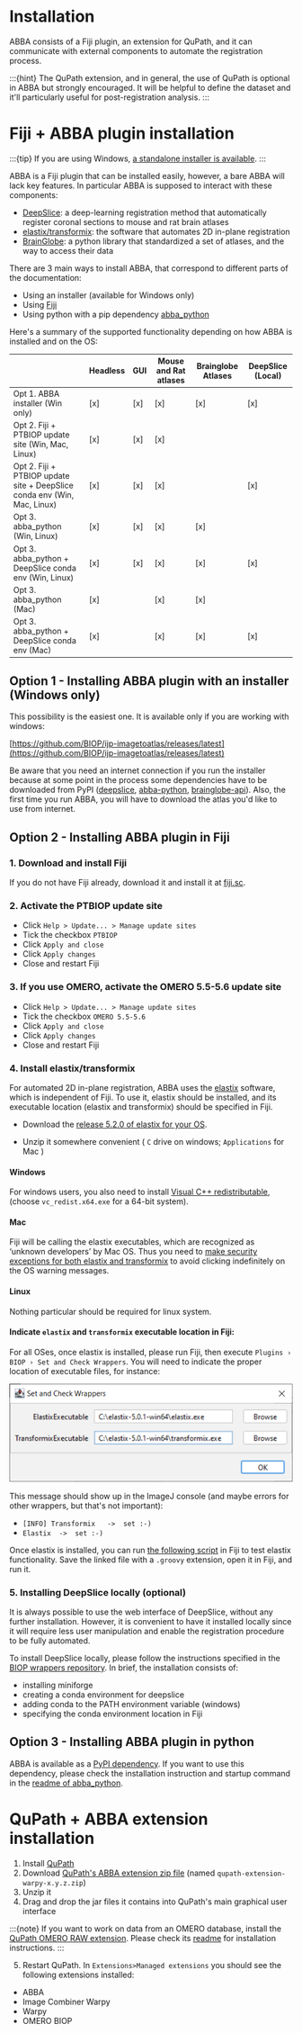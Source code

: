 # Installation

ABBA consists of a Fiji plugin, an extension for QuPath, and it can communicate with external components to automate the registration process.

:::{hint}
The QuPath extension, and in general, the use of QuPath is optional in ABBA but strongly encouraged. It will be helpful to define the dataset and it'll particularly useful for post-registration analysis.
:::

# Fiji + ABBA plugin installation

:::{tip}
If you are using Windows, [a standalone installer is available](https://github.com/BIOP/ijp-imagetoatlas/releases/).
:::

ABBA is a Fiji plugin that can be installed easily, however, a bare ABBA will lack key features. In particular ABBA is supposed to interact with these components:

* [DeepSlice](https://www.deepslice.com.au/): a deep-learning registration method that automatically register coronal sections to mouse and rat brain atlases
* [elastix/transformix](https://github.com/SuperElastix/elastix): the software that automates 2D in-plane registration
* [BrainGlobe](https://brainglobe.info/documentation/bg-atlasapi/index.html): a python library that standardized a set of atlases, and the way to access their data

There are 3 main ways to install ABBA, that correspond to different parts of the documentation:
* Using an installer (available for Windows only)
* Using [Fiji](https://fiji.sc/)
* Using python with a pip dependency [abba_python](https://pypi.org/project/abba-python/)

Here's a summary of the supported functionality depending on how ABBA is installed and on the OS:

|                                                                          | Headless | GUI | Mouse and Rat atlases | Brainglobe Atlases | DeepSlice (Local) |
|--------------------------------------------------------------------------|----------|-----|-----------------------|--------------------|-------------------|
| Opt 1. ABBA installer (Win only)                                         | [x]      | [x] | [x]                   | [x]                | [x]               |
| Opt 2. Fiji + PTBIOP update site (Win, Mac, Linux)                       | [x]      | [x] | [x]                   |                    |                   |
| Opt 2. Fiji + PTBIOP update site + DeepSlice conda env (Win, Mac, Linux) | [x]      | [x] | [x]                   |                    | [x]               |
| Opt 3. abba_python (Win, Linux)                                          | [x]      | [x] | [x]                   | [x]                |                   |
| Opt 3. abba_python + DeepSlice conda env (Win, Linux)                    | [x]      | [x] | [x]                   | [x]                | [x]               |
| Opt 3. abba_python (Mac)                                                 | [x]      |     | [x]                   | [x]                |                   |
| Opt 3. abba_python + DeepSlice conda env (Mac)                           | [x]      |     | [x]                   | [x]                | [x]               |

## Option 1 - Installing ABBA plugin with an installer (Windows only)

This possibility is the easiest one. It is available only if you are working with windows:

[https://github.com/BIOP/ijp-imagetoatlas/releases/latest](https://github.com/BIOP/ijp-imagetoatlas/releases/latest)

Be aware that you need an internet connection if you run the installer because at some point in the process some dependencies have to be downloaded from PyPI ([deepslice](https://pypi.org/project/DeepSlice/), [abba-python](https://pypi.org/project/abba-python/), [brainglobe-api](https://pypi.org/project/brainglobe-atlasapi/)). Also, the first time you run ABBA, you will have to download the atlas you'd like to use from internet.

## Option 2 - Installing ABBA plugin in Fiji

### 1. Download and install Fiji
If you do not have Fiji already, download it and install it at [fiji.sc](https://fiji.sc/).

### 2. Activate the PTBIOP update site
* Click `Help > Update... > Manage update sites`
* Tick the checkbox `PTBIOP`
* Click `Apply and close`
* Click `Apply changes`
* Close and restart Fiji

### 3. If you use OMERO, activate the OMERO 5.5-5.6 update site
* Click `Help > Update... > Manage update sites`
* Tick the checkbox `OMERO 5.5-5.6`
* Click `Apply and close`
* Click `Apply changes`
* Close and restart Fiji

### 4. Install elastix/transformix

For automated 2D in-plane registration, ABBA uses the [elastix](https://github.com/SuperElastix/elastix) software, which is independent of Fiji. To use it, elastix should be installed, and its executable location (elastix and transformix) should be specified in Fiji.

* Download the [release 5.2.0 of elastix for your OS](https://github.com/SuperElastix/elastix/releases/tag/5.2.0).

* Unzip it somewhere convenient ( `C` drive on windows; `Applications` for Mac )

#### Windows

For windows users, you also need to install [Visual C++ redistributable](https://learn.microsoft.com/en-us/cpp/windows/latest-supported-vc-redist?view=msvc-170), (choose `vc_redist.x64.exe` for a 64-bit system).

#### Mac

Fiji will be calling the elastix executables, which are recognized as ‘unknown developers’ by Mac OS. Thus you need to [make security exceptions for both elastix and transformix](https://support.apple.com/en-hk/guide/mac-help/mh40616/mac) to avoid clicking indefinitely on the OS warning messages.

#### Linux
Nothing particular should be required for linux system.

#### Indicate `elastix` and `transformix` executable location in Fiji:

For all OSes, once elastix is installed, please run Fiji, then execute `Plugins › BIOP › Set and Check Wrappers`. You will need to indicate the proper location of executable files, for instance:

![Setting elastix and transformix path in Fiji](../assets/img/fiji_elastix_transformix_path.png)

This message should show up in the ImageJ console (and maybe errors for other wrappers, but that's not important):
* `[INFO] Transformix	->	set :-)`
* `Elastix	->	set :-)`

Once elastix is installed, you can run [the following script](https://gist.github.com/NicoKiaru/b91f9f3f0069b765a49b5d4629a8b1c7) in Fiji to test elastix functionality. Save the linked file with a `.groovy` extension, open it in Fiji, and run it.

### 5. Installing DeepSlice locally (optional)

It is always possible to use the web interface of DeepSlice, without any further installation. However, it is convenient to have it installed locally since it will require less user manipulation and enable the registration procedure to be fully automated.

To install DeepSlice locally, please follow the instructions specified in the [BIOP wrappers repository](https://github.com/BIOP/ijl-utilities-wrappers#deepslice). In brief, the installation consists of:
* installing miniforge
* creating a conda environment for deepslice
* adding conda to the PATH environment variable (windows)
* specifying the conda environment location in Fiji

## Option 3 - Installing ABBA plugin in python

ABBA is available as a [PyPI dependency](https://pypi.org/project/abba-python/). If you want to use this dependency, please check the installation instruction and startup command in the [readme of abba_python](https://pypi.org/project/abba-python/).

# QuPath + ABBA extension installation

1. Install [QuPath](https://qupath.github.io/)
2. Download [QuPath's ABBA extension zip file](https://github.com/BIOP/qupath-extension-abba/releases/latest) (named `qupath-extension-warpy-x.y.z.zip`)
3. Unzip it
4. Drag and drop the jar files it contains into QuPath's main graphical user interface

:::{note}
If you want to work on data from an OMERO database, install the [QuPath OMERO RAW extension](https://github.com/BIOP/qupath-extension-biop-omero). Please check its [readme](https://github.com/BIOP/qupath-extension-biop-omero/blob/omero-raw/README.md) for installation instructions.
:::

5. Restart QuPath. In `Extensions>Managed extensions` you should see the following extensions installed:
* ABBA
* Image Combiner Warpy
* Warpy
* OMERO BIOP

